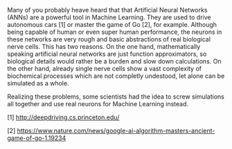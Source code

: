 Many of you probably heave heard that that Artificial Neural Networks (ANNs) are a powerful tool in Machine Learning. They are used to drive autonomous cars [1] or master the game of Go [2], for example. Although being capable of human or even super human performance, the neurons in these networks are very rough and basic abstractions of real biological nerve cells. This has two reasons. On the one hand, mathematically speaking artificial neural networks are just function approximators, so biological details would rather be a burden and slow down calculations. On the other hand, already single nerve cells show a vast complexity of biochemical processes which are not completly undestood, let alone can be simulated as a whole.

Realizing these problems, some scientists had the idea to screw simulations all together and use real neurons for Machine Learning instead.




[1] http://deepdriving.cs.princeton.edu/

[2] https://www.nature.com/news/google-ai-algorithm-masters-ancient-game-of-go-1.19234